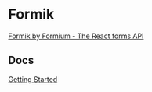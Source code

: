 # Formik

[Formik by Formium - The React forms API](https://formik.org/)

## Docs

[Getting Started](https://formik.org/docs/overview)
